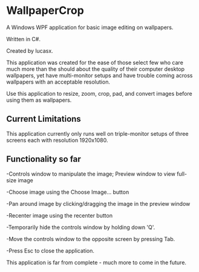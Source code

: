 # WallpaperCrop
A Windows WPF application for basic image editing on wallpapers.

Written in C#.

Created by lucasx.

This application was created for the ease of those select few who care much more than the should about the quality of their computer desktop
wallpapers, yet have multi-monitor setups and have trouble coming across wallpapers with an acceptable resolution.

Use this application to resize, zoom, crop, pad, and convert images before using them as wallpapers.

## Current Limitations
This application currently only runs well on triple-monitor setups of three screens each with resolution 1920x1080.

## Functionality so far
-Controls window to manipulate the image; Preview window to view full-size image

-Choose image using the Choose Image... button

-Pan around image by clicking/dragging the image in the preview window

-Recenter image using the recenter button

-Temporarily hide the controls window by holding down 'Q'.

-Move the controls window to the opposite screen by pressing Tab.

-Press Esc to close the application.

This application is far from complete - much more to come in the future.
